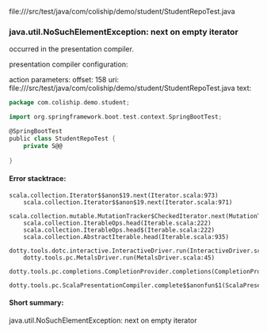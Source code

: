 file://<WORKSPACE>/src/test/java/com/coliship/demo/student/StudentRepoTest.java
### java.util.NoSuchElementException: next on empty iterator

occurred in the presentation compiler.

presentation compiler configuration:


action parameters:
offset: 158
uri: file://<WORKSPACE>/src/test/java/com/coliship/demo/student/StudentRepoTest.java
text:
```scala
package com.coliship.demo.student;

import org.springframework.boot.test.context.SpringBootTest;

@SpringBootTest
public class StudentRepoTest {
    private S@@
    
}

```



#### Error stacktrace:

```
scala.collection.Iterator$$anon$19.next(Iterator.scala:973)
	scala.collection.Iterator$$anon$19.next(Iterator.scala:971)
	scala.collection.mutable.MutationTracker$CheckedIterator.next(MutationTracker.scala:76)
	scala.collection.IterableOps.head(Iterable.scala:222)
	scala.collection.IterableOps.head$(Iterable.scala:222)
	scala.collection.AbstractIterable.head(Iterable.scala:935)
	dotty.tools.dotc.interactive.InteractiveDriver.run(InteractiveDriver.scala:164)
	dotty.tools.pc.MetalsDriver.run(MetalsDriver.scala:45)
	dotty.tools.pc.completions.CompletionProvider.completions(CompletionProvider.scala:50)
	dotty.tools.pc.ScalaPresentationCompiler.complete$$anonfun$1(ScalaPresentationCompiler.scala:146)
```
#### Short summary: 

java.util.NoSuchElementException: next on empty iterator